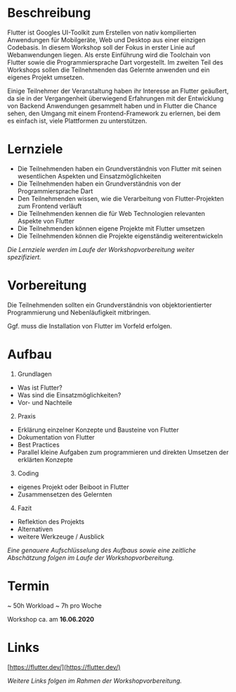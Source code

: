 # Beschreibung

Flutter ist Googles UI-Toolkit zum Erstellen von nativ kompilierten Anwendungen für Mobilgeräte, Web und Desktop aus einer einzigen Codebasis. In diesem Workshop soll der Fokus in erster Linie auf Webanwendungen liegen. Als erste Einführung wird die Toolchain von Flutter sowie die Programmiersprache Dart vorgestellt. Im zweiten Teil des Workshops sollen die Teilnehmenden das Gelernte anwenden und ein eigenes Projekt umsetzen.

Einige Teilnehmer der Veranstaltung haben ihr Interesse an Flutter geäußert, da sie in der Vergangenheit
überwiegend Erfahrungen mit der Entwicklung von Backend Anwendungen gesammelt haben und in Flutter
die Chance sehen, den Umgang mit einem Frontend-Framework zu erlernen, bei dem es einfach ist, viele
Plattformen zu unterstützen.

# Lernziele

* Die Teilnehmenden haben ein Grundverständnis von Flutter mit seinen wesentlichen Aspekten und Einsatzmöglichkeiten
* Die Teilnehmenden haben ein Grundverständnis von der Programmiersprache Dart
* Den Teilnehmenden wissen, wie die Verarbeitung von Flutter-Projekten zum Frontend verläuft
* Die Teilnehmenden kennen die für Web Technologien relevanten Aspekte von Flutter
* Die Teilnehmenden können eigene Projekte mit Flutter umsetzen
* Die Teilnehmenden können die Projekte eigenständig weiterentwickeln

_Die Lernziele werden im Laufe der Workshopvorbereitung weiter spezifiziert._

# Vorbereitung

Die Teilnehmenden sollten ein Grundverständnis von objektorientierter Programmierung und Nebenläufigkeit mitbringen.

Ggf. muss die Installation von Flutter im Vorfeld erfolgen.

# Aufbau

1. Grundlagen
* Was ist Flutter?
* Was sind die Einsatzmöglichkeiten?
* Vor- und Nachteile
2. Praxis
* Erklärung einzelner Konzepte und Bausteine von Flutter
* Dokumentation von Flutter
* Best Practices
* Parallel kleine Aufgaben zum programmieren und direkten Umsetzen der erklärten Konzepte
3. Coding
* eigenes Projekt oder Beiboot in Flutter
* Zusammensetzen des Gelernten
4. Fazit
* Reflektion des Projekts
* Alternativen
* weitere Werkzeuge / Ausblick

_Eine genauere Aufschlüsselung des Aufbaus sowie eine zeitliche Abschätzung folgen im Laufe der Workshopvorbereitung._

# Termin

~ 50h Workload
~ 7h pro Woche

Workshop ca. am **16.06.2020**

# Links

[https://flutter.dev/](https://flutter.dev/)

_Weitere Links folgen im Rahmen der Workshopvorbereitung._
